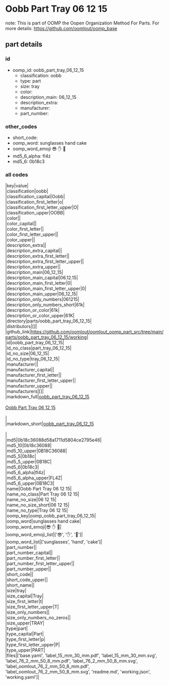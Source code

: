 # Oobb Part Tray 06 12 15  

note: This is part of OOMP the Oopen Organization Method For Parts. For more details: https://github.com/oomlout/oomp_base

##  part details





### id
* oomp_id: oobb_part_tray_06_12_15
  * classification: oobb
  * type: part
  * size: tray
  * color: 
  * description_main: 06_12_15
  * description_extra: 
  * manufacturer: 
  * part_number: 

### other_codes
* short_code: 
* oomp_word: sunglasses hand cake
* oomp_word_emoji :sunglasses: :hand: :cake:
* md5_6_alpha: fl4z
* md5_6: 0b18c3

### all codes 
|key|value|  
|classification|oobb|  
|classification_capital|Oobb|  
|classification_first_letter|o|  
|classification_first_letter_upper|O|  
|classification_upper|OOBB|  
|color||  
|color_capital||  
|color_first_letter||  
|color_first_letter_upper||  
|color_upper||  
|description_extra||  
|description_extra_capital||  
|description_extra_first_letter||  
|description_extra_first_letter_upper||  
|description_extra_upper||  
|description_main|06_12_15|  
|description_main_capital|06.12.15|  
|description_main_first_letter|0|  
|description_main_first_letter_upper|0|  
|description_main_upper|06_12_15|  
|description_only_numbers|061215|  
|description_only_numbers_short|61k|  
|description_or_color|61k|  
|description_or_color_upper|61K|  
|directory|parts/oobb_part_tray_06_12_15|  
|distributors|[]|  
|github_link|https://github.com/oomlout/oomlout_oomp_part_src/tree/main/parts/oobb_part_tray_06_12_15/working|  
|id|oobb_part_tray_06_12_15|  
|id_no_class|part_tray_06_12_15|  
|id_no_size|06_12_15|  
|id_no_type|tray_06_12_15|  
|manufacturer||  
|manufacturer_capital||  
|manufacturer_first_letter||  
|manufacturer_first_letter_upper||  
|manufacturer_upper||  
|manufacturers|[]|  
|markdown_full|[oobb_part_tray_06_12_15](https://github.com/oomlout/oomlout_oomp_part_src/tree/main/parts/oobb_part_tray_06_12_15/working)<br>[](https://github.com/oomlout/oomlout_oomp_part_src/tree/main/parts/oobb_part_tray_06_12_15/working)<br>[Oobb Part Tray 06 12 15](https://github.com/oomlout/oomlout_oomp_part_src/tree/main/parts/oobb_part_tray_06_12_15/working)<br><br>|  
|markdown_short|[oobb_part_tray_06_12_15](https://github.com/oomlout/oomlout_oomp_part_src/tree/main/parts/oobb_part_tray_06_12_15/working)<br><br>|  
|md5|0b18c36088d58a1711d5804ce2795e46|  
|md5_10|0b18c36088|  
|md5_10_upper|0B18C36088|  
|md5_5|0b18c|  
|md5_5_upper|0B18C|  
|md5_6|0b18c3|  
|md5_6_alpha|fl4z|  
|md5_6_alpha_upper|FL4Z|  
|md5_6_upper|0B18C3|  
|name|Oobb Part Tray 06 12 15|  
|name_no_class|Part Tray 06 12 15|  
|name_no_size|06 12 15|  
|name_no_size_short|06 12 15|  
|name_no_type|Tray 06 12 15|  
|oomp_key|oomp_oobb_part_tray_06_12_15|  
|oomp_word|sunglasses hand cake|  
|oomp_word_emoji|:sunglasses: :hand: :cake:|  
|oomp_word_emoji_list|[':sunglasses:', ':hand:', ':cake:']|  
|oomp_word_list|['sunglasses', 'hand', 'cake']|  
|part_number||  
|part_number_capital||  
|part_number_first_letter||  
|part_number_first_letter_upper||  
|part_number_upper||  
|short_code||  
|short_code_upper||  
|short_name||  
|size|tray|  
|size_capital|Tray|  
|size_first_letter|t|  
|size_first_letter_upper|T|  
|size_only_numbers||  
|size_only_numbers_no_zeros||  
|size_upper|TRAY|  
|type|part|  
|type_capital|Part|  
|type_first_letter|p|  
|type_first_letter_upper|P|  
|type_upper|PART|  
|files|['base.yaml', 'label_15_mm_30_mm.pdf', 'label_15_mm_30_mm.svg', 'label_76_2_mm_50_8_mm.pdf', 'label_76_2_mm_50_8_mm.svg', 'label_oomlout_76_2_mm_50_8_mm.pdf', 'label_oomlout_76_2_mm_50_8_mm.svg', 'readme.md', 'working.json', 'working.yaml']|  
